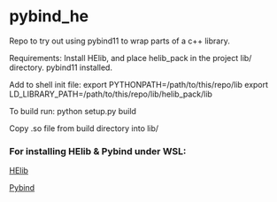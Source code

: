 # pybind_he
Repo to try out using pybind11 to wrap parts of a c++ library.

Requirements: Install HElib, and place helib_pack in the project lib/ directory.
pybind11 installed.

Add to shell init file:
export PYTHONPATH=/path/to/this/repo/lib
export LD_LIBRARY_PATH=/path/to/this/repo/lib/helib_pack/lib

To build run: python setup.py build

Copy .so file from build directory into lib/

### For installing HElib & Pybind under WSL:
[HElib](docs/WSL_INSTALL_NEW.md) 

[Pybind](docs/WSL_INSTALL_PYBIND.md) 

###  